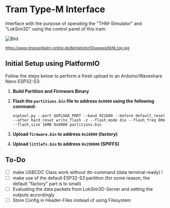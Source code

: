 # Tram Type-M Interface

Interface with the purpose of operating  the "THM-Simulator" and "LokSim3D" using the control panel of this tram:

![Bild](https://www.strassenbahn-online.de/Betriebshof/Duewag/M/M_top.jpg)

<sub>
<a href="https://www.strassenbahn-online.de/Betriebshof/Duewag/M/M_top.jpg">https://www.strassenbahn-online.de/Betriebshof/Duewag/M/M_top.jpg</a>
</sub>

## Initial Setup using PlatformIO

Follow the steps below to perform a fresh upload to an Arduino/Waveshare Nano ESP32-S3:

1. **Build Partition and Firmware Binary**

2. **Flash the `partitions.bin` file to address `0x8000` using the following command:**

   ```esptool.py --port $UPLOAD_PORT --baud 921600 --before default_reset --after hard_reset write_flash -z --flash_mode dio --flash_freq 80m --flash_size 16MB 0x8000 partitions.bin```

3. **Upload `firmware.bin` to address `0x10000` (factory)**
   
4. **Upload `littlefs.bin` to address `0x190000` (SPIFFS)**


## To-Do
- [ ] make USBCDC Class work without dtr-command (data terminal ready) !
- [ ] make use of the default ESP32-S3 partition (for some reason, the default "factory" part is to small)
- [ ] Evaluating the data packets from LokSim3D-Server and setting the outputs accordingly
- [ ] Store Config in Header-Files instead of using Filesystem
